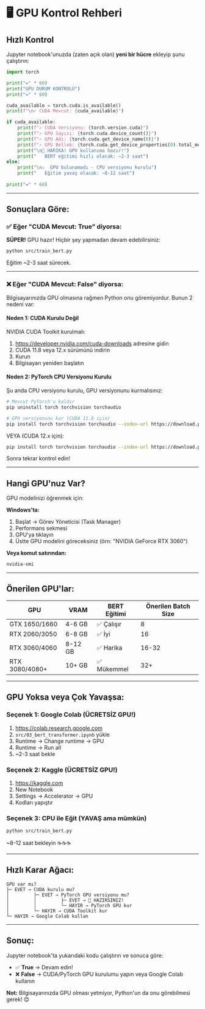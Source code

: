 # 🖥️ GPU Kontrol Rehberi

## Hızlı Kontrol

Jupyter notebook'unuzda (zaten açık olan) **yeni bir hücre** ekleyip şunu çalıştırın:

```python
import torch

print("=" * 60)
print("GPU DURUM KONTROLÜ")
print("=" * 60)

cuda_available = torch.cuda.is_available()
print(f"\n✓ CUDA Mevcut: {cuda_available}")

if cuda_available:
    print(f"✓ CUDA Versiyonu: {torch.version.cuda}")
    print(f"✓ GPU Sayısı: {torch.cuda.device_count()}")
    print(f"✓ GPU Adı: {torch.cuda.get_device_name(0)}")
    print(f"✓ GPU Bellek: {torch.cuda.get_device_properties(0).total_memory / 1024**3:.2f} GB")
    print("\n🎉 HARIKA! GPU kullanıma hazır!")
    print("   BERT eğitimi hızlı olacak: ~2-3 saat")
else:
    print("\n⚠️  GPU bulunamadı - CPU versiyonu kurulu")
    print("   Eğitim yavaş olacak: ~8-12 saat")
    
print("=" * 60)
```

---

## Sonuçlara Göre:

### ✅ Eğer "CUDA Mevcut: True" diyorsa:
**SÜPER!** GPU hazır! Hiçbir şey yapmadan devam edebilirsiniz:

```bash
python src/train_bert.py
```

Eğitim ~2-3 saat sürecek.

---

### ❌ Eğer "CUDA Mevcut: False" diyorsa:

Bilgisayarınızda GPU olmasına rağmen Python onu göremiyordur. Bunun 2 nedeni var:

#### Neden 1: CUDA Kurulu Değil
NVIDIA CUDA Toolkit kurulmalı:
1. https://developer.nvidia.com/cuda-downloads adresine gidin
2. CUDA 11.8 veya 12.x sürümünü indirin
3. Kurun
4. Bilgisayarı yeniden başlatın

#### Neden 2: PyTorch CPU Versiyonu Kurulu
Şu anda CPU versiyonu kurulu, GPU versiyonunu kurmalısınız:

```bash
# Mevcut PyTorch'u kaldır
pip uninstall torch torchvision torchaudio

# GPU versiyonunu kur (CUDA 11.8 için)
pip install torch torchvision torchaudio --index-url https://download.pytorch.org/whl/cu118
```

VEYA (CUDA 12.x için):
```bash
pip install torch torchvision torchaudio --index-url https://download.pytorch.org/whl/cu121
```

Sonra tekrar kontrol edin!

---

## Hangi GPU'nuz Var?

GPU modelinizi öğrenmek için:

**Windows'ta:**
1. Başlat → Görev Yöneticisi (Task Manager)
2. Performans sekmesi
3. GPU'ya tıklayın
4. Üstte GPU modelini göreceksiniz (örn: "NVIDIA GeForce RTX 3060")

**Veya komut satırından:**
```bash
nvidia-smi
```

---

## Önerilen GPU'lar:

| GPU | VRAM | BERT Eğitimi | Önerilen Batch Size |
|-----|------|--------------|---------------------|
| GTX 1650/1660 | 4-6 GB | ✅ Çalışır | 8 |
| RTX 2060/3050 | 6-8 GB | ✅ İyi | 16 |
| RTX 3060/4060 | 8-12 GB | ✅ Harika | 16-32 |
| RTX 3080/4080+ | 10+ GB | ✅ Mükemmel | 32+ |

---

## GPU Yoksa veya Çok Yavaşsa:

### Seçenek 1: Google Colab (ÜCRETSİZ GPU!)
1. https://colab.research.google.com
2. `src/03_bert_transformer.ipynb` yükle
3. Runtime → Change runtime → GPU
4. Runtime → Run all
5. ~2-3 saat bekle

### Seçenek 2: Kaggle (ÜCRETSİZ GPU!)
1. https://kaggle.com
2. New Notebook
3. Settings → Accelerator → GPU
4. Kodları yapıştır

### Seçenek 3: CPU ile Eğit (YAVAŞ ama mümkün)
```bash
python src/train_bert.py
```
~8-12 saat bekleyin ☕☕☕

---

## Hızlı Karar Ağacı:

```
GPU var mı? 
├─ EVET → CUDA kurulu mu?
│         ├─ EVET → PyTorch GPU versiyonu mu?
│         │         ├─ EVET → 🎉 HAZIRSINIZ!
│         │         └─ HAYIR → PyTorch GPU kur
│         └─ HAYIR → CUDA Toolkit kur
└─ HAYIR → Google Colab kullan
```

---

## Sonuç:

Jupyter notebook'ta yukarıdaki kodu çalıştırın ve sonuca göre:

- ✅ **True** → Devam edin!
- ❌ **False** → CUDA/PyTorch GPU kurulumu yapın veya Google Colab kullanın

**Not:** Bilgisayarınızda GPU olması yetmiyor, Python'un da onu görebilmesi gerek! 😊


